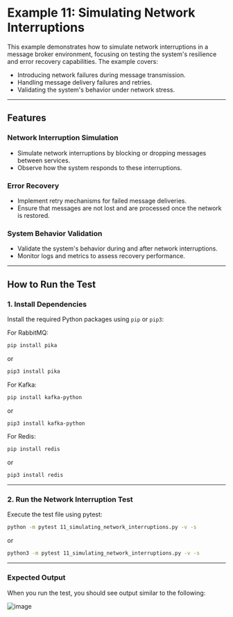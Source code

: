 # Example 11: Simulating Network Interruptions

This example demonstrates how to simulate network interruptions in a message broker environment, focusing on testing the system's resilience and error recovery capabilities. The example covers:

- Introducing network failures during message transmission.
- Handling message delivery failures and retries.
- Validating the system's behavior under network stress.

---

## Features

### Network Interruption Simulation

- Simulate network interruptions by blocking or dropping messages between services.
- Observe how the system responds to these interruptions.

### Error Recovery

- Implement retry mechanisms for failed message deliveries.
- Ensure that messages are not lost and are processed once the network is restored.

### System Behavior Validation

- Validate the system's behavior during and after network interruptions.
- Monitor logs and metrics to assess recovery performance.

---

## How to Run the Test

### 1. Install Dependencies

Install the required Python packages using `pip` or `pip3`:

For RabbitMQ:
```bash
pip install pika
```
or
```bash
pip3 install pika
```

For Kafka:
```bash
pip install kafka-python
```
or
```bash
pip3 install kafka-python
```

For Redis:
```bash
pip install redis
```
or
```bash
pip3 install redis
```

---

### 2. Run the Network Interruption Test

Execute the test file using pytest:
```bash
python -m pytest 11_simulating_network_interruptions.py -v -s
```
or
```bash
python3 -m pytest 11_simulating_network_interruptions.py -v -s
```

---

### Expected Output

When you run the test, you should see output similar to the following:

![image](https://github.com/user-attachments/assets/8a2744ca-1886-4ca3-a227-8145c2ced3a7)
